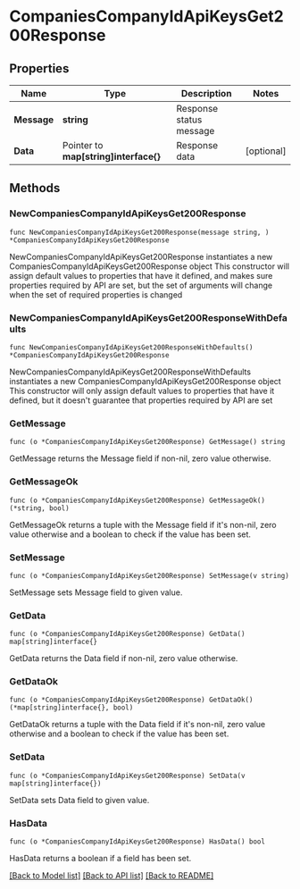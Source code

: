 # CompaniesCompanyIdApiKeysGet200Response

## Properties

Name | Type | Description | Notes
------------ | ------------- | ------------- | -------------
**Message** | **string** | Response status message | 
**Data** | Pointer to **map[string]interface{}** | Response data | [optional] 

## Methods

### NewCompaniesCompanyIdApiKeysGet200Response

`func NewCompaniesCompanyIdApiKeysGet200Response(message string, ) *CompaniesCompanyIdApiKeysGet200Response`

NewCompaniesCompanyIdApiKeysGet200Response instantiates a new CompaniesCompanyIdApiKeysGet200Response object
This constructor will assign default values to properties that have it defined,
and makes sure properties required by API are set, but the set of arguments
will change when the set of required properties is changed

### NewCompaniesCompanyIdApiKeysGet200ResponseWithDefaults

`func NewCompaniesCompanyIdApiKeysGet200ResponseWithDefaults() *CompaniesCompanyIdApiKeysGet200Response`

NewCompaniesCompanyIdApiKeysGet200ResponseWithDefaults instantiates a new CompaniesCompanyIdApiKeysGet200Response object
This constructor will only assign default values to properties that have it defined,
but it doesn't guarantee that properties required by API are set

### GetMessage

`func (o *CompaniesCompanyIdApiKeysGet200Response) GetMessage() string`

GetMessage returns the Message field if non-nil, zero value otherwise.

### GetMessageOk

`func (o *CompaniesCompanyIdApiKeysGet200Response) GetMessageOk() (*string, bool)`

GetMessageOk returns a tuple with the Message field if it's non-nil, zero value otherwise
and a boolean to check if the value has been set.

### SetMessage

`func (o *CompaniesCompanyIdApiKeysGet200Response) SetMessage(v string)`

SetMessage sets Message field to given value.


### GetData

`func (o *CompaniesCompanyIdApiKeysGet200Response) GetData() map[string]interface{}`

GetData returns the Data field if non-nil, zero value otherwise.

### GetDataOk

`func (o *CompaniesCompanyIdApiKeysGet200Response) GetDataOk() (*map[string]interface{}, bool)`

GetDataOk returns a tuple with the Data field if it's non-nil, zero value otherwise
and a boolean to check if the value has been set.

### SetData

`func (o *CompaniesCompanyIdApiKeysGet200Response) SetData(v map[string]interface{})`

SetData sets Data field to given value.

### HasData

`func (o *CompaniesCompanyIdApiKeysGet200Response) HasData() bool`

HasData returns a boolean if a field has been set.


[[Back to Model list]](../README.md#documentation-for-models) [[Back to API list]](../README.md#documentation-for-api-endpoints) [[Back to README]](../README.md)



